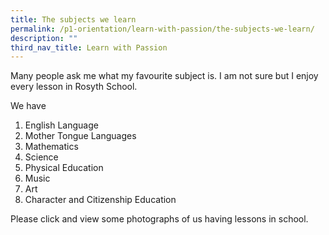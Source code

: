 ```yaml
---
title: The subjects we learn
permalink: /p1-orientation/learn-with-passion/the-subjects-we-learn/
description: ""
third_nav_title: Learn with Passion
---
```

Many people ask me what my favourite subject is. I am not sure but I enjoy every lesson in Rosyth School.

We have
1.  English Language
2.  Mother Tongue Languages
3.  Mathematics
4.  Science
5.  Physical Education
6.  Music
7.  Art
8.  Character and Citizenship Education

Please click and view some photographs of us having lessons in school.